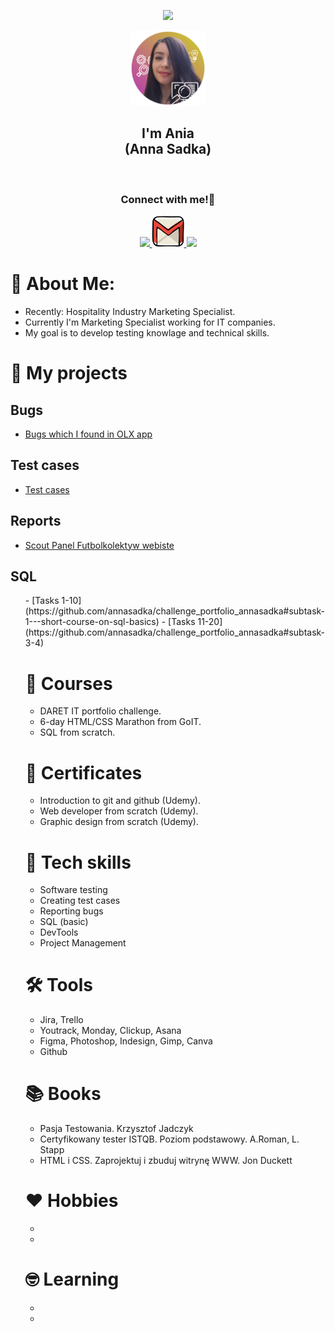 <p align="center">
  <img src="https://capsule-render.vercel.app/api?type=waving&&color=0:EEFF00,100:a82da8&text=Hello!&animation=fadeIn&fontColor=ffffff&height=160&section=header"/>
</p>

<div align="center">
  <a href="https://github.com/annasadka/portfolio/blob/main/images/ania1.png">
    <img src="images/ania1.png" alt="ania photo" width="120" height="120">
  </a><br />
</div>

<div align="center">
<h2>I'm Ania<br> (Anna Sadka)</h2>
</div><br>

<h3 align="center">
  Connect with me!💬
</h3>

<p align="center">

<a href="https://www.linkedin.com/in/anna-sadka-33084697/">
  <img height="50" src="https://user-images.githubusercontent.com/46517096/166973395-19676cd8-f8ec-4abf-83ff-da8243505b82.png"/>
</a>
<a href="mailto: anna.sadka87@gmail.com">
  <img height="50" src="https://github.com/annasadka/portfolio/blob/main/images/1873613_contact_email_message_letter_media_icon.svg"/>
</a>
<a href="https://www.instagram.com/aniajagoda/">
  <img height="50" src="https://user-images.githubusercontent.com/46517096/166974368-9798f39f-1f46-499c-b14e-81f0a3f83a06.png"/>
</a>
</p>

# 🌼 About Me:

- Recently: Hospitality Industry Marketing Specialist.
- Currently I'm Marketing Specialist working for IT companies.
- My goal is to develop testing knowlage and technical skills. 

# 🚀 My projects

## Bugs
  - [Bugs which I found in OLX app](https://docs.google.com/spreadsheets/d/1oGEi4RyQhVulM9tapa3fn3SvTDue_5RR8kdUTDxT9Dc/edit#gid=632760265)

## Test cases

  - [Test cases](https://docs.google.com/spreadsheets/d/1esb3fJGxXc7botlI1yLIoygmd4niZft-Q6UKA593edg/edit#gid=632760265)


## Reports

  - [Scout Panel Futbolkolektyw webiste](https://docs.google.com/spreadsheets/d/1MLSu-LP9oPvXpD-Xu-xuckT1fkvIojI_9IMvkJBsY5A/edit#gid=608636824)


## SQL
<ul>
  - [Tasks 1-10](https://github.com/annasadka/challenge_portfolio_annasadka#subtask-1---short-course-on-sql-basics)
  - [Tasks 11-20](https://github.com/annasadka/challenge_portfolio_annasadka#subtask-3-4)


                                                                     
# 📅 Courses
  - DARET IT portfolio challenge.
  - 6-day HTML/CSS Marathon from GoIT.
  - SQL from scratch.


# 🎉 Certificates
  - Introduction to git and github (Udemy).
  - Web developer from scratch (Udemy).
  - Graphic design from scratch (Udemy).


# 💪 Tech skills
  - Software testing
  - Creating test cases
  - Reporting bugs
  - SQL (basic)
  - DevTools
  - Project Management

  
# 🛠️ Tools
  - Jira, Trello
  - Youtrack, Monday, Clickup, Asana
  - Figma, Photoshop, Indesign, Gimp, Canva
  - Github
   

# 📚 Books
<ul>
<li>Pasja Testowania. Krzysztof Jadczyk</li>
<li>Certyfikowany tester ISTQB. Poziom podstawowy. A.Roman, L. Stapp</li>
<li>HTML i CSS. Zaprojektuj i zbuduj witrynę WWW. Jon Duckett</li>
</ul>


# ❤️ Hobbies
<ul>
<li></li>
<li></li>
</ul>

# 🤓 Learning
<ul>
<li></li>
<li></li>
</ul>



